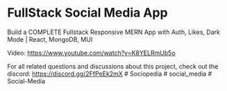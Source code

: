 # FullStack Social Media App

Build a COMPLETE Fullstack Responsive MERN App with Auth, Likes, Dark Mode | React, MongoDB, MUI

Video: https://www.youtube.com/watch?v=K8YELRmUb5o

For all related questions and discussions about this project, check out the discord: https://discord.gg/2FfPeEk2mX
#   S o c i o p e d i a  
 #   s o c i a l _ m e d i a  
 # Social-Media
